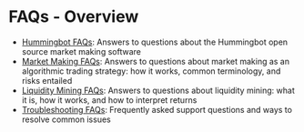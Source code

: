 # FAQs - Overview

* [Hummingbot FAQs](hummingbot): Answers to questions about the Hummingbot open source market making software
* [Market Making FAQs](market-making): Answers to questions about market making as an algorithmic trading strategy: how it works, common terminology, and risks entailed
* [Liquidity Mining FAQs](liquidity-mining): Answers to questions about liquidity mining: what it is, how it works, and how to interpret returns
* [Troubleshooting FAQs](troubleshooting): Frequently asked support questions and ways to resolve common issues
